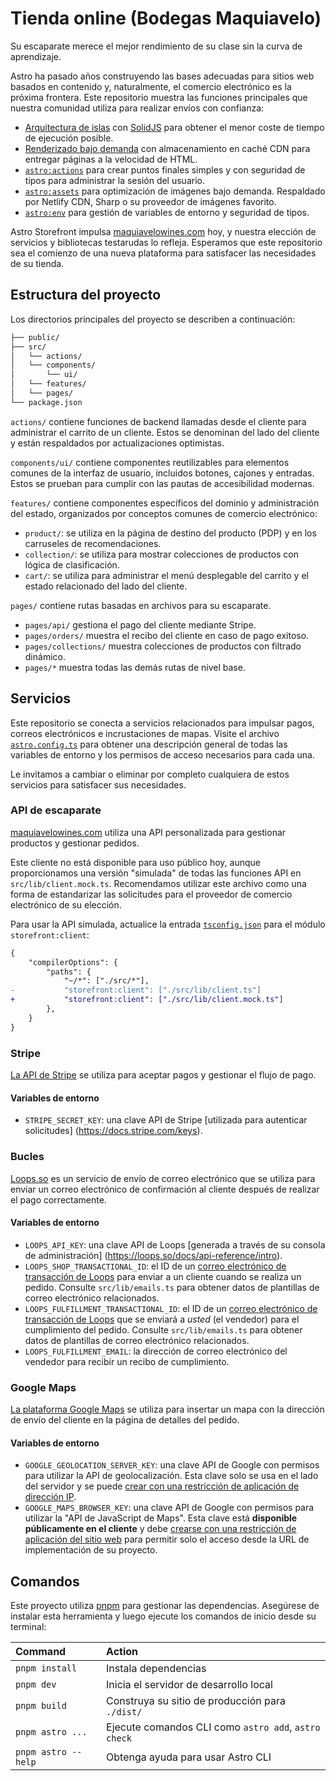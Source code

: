 # Tienda online (Bodegas Maquiavelo)

Su escaparate merece el mejor rendimiento de su clase sin la curva de aprendizaje.

Astro ha pasado años construyendo las bases adecuadas para sitios web basados ​​en contenido y, naturalmente, el comercio electrónico es la próxima frontera. Este repositorio muestra las funciones principales que nuestra comunidad utiliza para realizar envíos con confianza:

- [Arquitectura de islas](https://docs.astro.build/en/concepts/islands/) con [SolidJS](https://docs.astro.build/en/guides/integrations-guide/solid-js/) para obtener el menor coste de tiempo de ejecución posible.
- [Renderizado bajo demanda](https://docs.astro.build/en/guides/server-side-rendering/) con almacenamiento en caché CDN para entregar páginas a la velocidad de HTML.
- [`astro:actions`](https://docs.astro.build/en/guides/actions/) para crear puntos finales simples y con seguridad de tipos para administrar la sesión del usuario.
- [`astro:assets`](https://docs.astro.build/en/guides/images/#image--astroassets) para optimización de imágenes bajo demanda. Respaldado por Netlify CDN, Sharp o su proveedor de imágenes favorito.
- [`astro:env`](https://docs.astro.build/en/reference/configuration-reference/#experimentalenv) para gestión de variables de entorno y seguridad de tipos.

Astro Storefront impulsa [maquiavelowines.com](https://maquiavelowines.com) hoy, y nuestra elección de servicios y bibliotecas testarudas lo refleja. Esperamos que este repositorio sea el comienzo de una nueva plataforma para satisfacer las necesidades de su tienda.

## Estructura del proyecto

Los directorios principales del proyecto se describen a continuación:

```sh
├── public/
├── src/
│   └── actions/
│   └── components/
│       └── ui/
│   └── features/
│   └── pages/
└── package.json
```

`actions/` contiene funciones de backend llamadas desde el cliente para administrar el carrito de un cliente. Estos se denominan del lado del cliente y están respaldados por actualizaciones optimistas.

`components/ui/` contiene componentes reutilizables para elementos comunes de la interfaz de usuario, incluidos botones, cajones y entradas. Estos se prueban para cumplir con las pautas de accesibilidad modernas.

`features/` contiene componentes específicos del dominio y administración del estado, organizados por conceptos comunes de comercio electrónico:

- `product/`: se utiliza en la página de destino del producto (PDP) y en los carruseles de recomendaciones.
- `collection/`: se utiliza para mostrar colecciones de productos con lógica de clasificación.
- `cart/`: se utiliza para administrar el menú desplegable del carrito y el estado relacionado del lado del cliente.

`pages/` contiene rutas basadas en archivos para su escaparate.

- `pages/api/` gestiona el pago del cliente mediante Stripe.
- `pages/orders/` muestra el recibo del cliente en caso de pago exitoso.
- `pages/collections/` muestra colecciones de productos con filtrado dinámico.
- `pages/*` muestra todas las demás rutas de nivel base.

## Servicios

Este repositorio se conecta a servicios relacionados para impulsar pagos, correos electrónicos e incrustaciones de mapas. Visite el archivo [`astro.config.ts`](https://github.com/withastro/storefront/blob/main/astro.config.ts) para obtener una descripción general de todas las variables de entorno y los permisos de acceso necesarios para cada una.

Le invitamos a cambiar o eliminar por completo cualquiera de estos servicios para satisfacer sus necesidades.

### API de escaparate

[maquiavelowines.com](https://maquiavelowines.com) utiliza una API personalizada para gestionar productos y gestionar pedidos.

Este cliente no está disponible para uso público hoy, aunque proporcionamos una versión "simulada" de todas las funciones API en `src/lib/client.mock.ts`. Recomendamos utilizar este archivo como una forma de estandarizar las solicitudes para el proveedor de comercio electrónico de su elección.

Para usar la API simulada, actualice la entrada [`tsconfig.json`](https://github.com/withastro/storefront/blob/main/tsconfig.json) para el módulo `storefront:client`:

```diff
{
	"compilerOptions": {
		"paths": {
			"~/*": ["./src/*"],
-			"storefront:client": ["./src/lib/client.ts"]
+			"storefront:client": ["./src/lib/client.mock.ts"]
		},
	}
}
```

### Stripe

[La API de Stripe](https://docs.stripe.com/api) se utiliza para aceptar pagos y gestionar el flujo de pago.

#### Variables de entorno

- `STRIPE_SECRET_KEY`: una clave API de Stripe [utilizada para autenticar solicitudes] (https://docs.stripe.com/keys).

### Bucles

[Loops.so](https://loops.so/) es un servicio de envío de correo electrónico que se utiliza para enviar un correo electrónico de confirmación al cliente después de realizar el pago correctamente.

#### Variables de entorno

- `LOOPS_API_KEY`: una clave API de Loops [generada a través de su consola de administración] (https://loops.so/docs/api-reference/intro).
- `LOOPS_SHOP_TRANSACTIONAL_ID`: el ID de un [correo electrónico de transacción de Loops](https://loops.so/docs/transactional/guide) para enviar a un cliente cuando se realiza un pedido. Consulte `src/lib/emails.ts` para obtener datos de plantillas de correo electrónico relacionados.
- `LOOPS_FULFILLMENT_TRANSACTIONAL_ID`: el ID de un [correo electrónico de transacción de Loops](https://loops.so/docs/transactional/guide) que se enviará a _usted_ (el vendedor) para el cumplimiento del pedido. Consulte `src/lib/emails.ts` para obtener datos de plantillas de correo electrónico relacionados.
- `LOOPS_FULFILLMENT_EMAIL`: la dirección de correo electrónico del vendedor para recibir un recibo de cumplimiento.

### Google Maps

[La plataforma Google Maps](https://developers.google.com/maps) se utiliza para insertar un mapa con la dirección de envío del cliente en la página de detalles del pedido.

#### Variables de entorno

- `GOOGLE_GEOLOCATION_SERVER_KEY`: una clave API de Google con permisos para utilizar la API de geolocalización. Esta clave solo se usa en el lado del servidor y se puede [crear con una restricción de aplicación de dirección IP](https://developers.google.com/maps/api-security-best-practices#restricting-api-keys).
- `GOOGLE_MAPS_BROWSER_KEY`: una clave API de Google con permisos para utilizar la "API de JavaScript de Maps". Esta clave está **disponible públicamente en el cliente** y debe [crearse con una restricción de aplicación del sitio web](https://developers.google.com/maps/api-security-best-practices#restricting-api-keys) para permitir solo el acceso desde la URL de implementación de su proyecto.

## Comandos

Este proyecto utiliza [pnpm](https://pnpm.io/) para gestionar las dependencias. Asegúrese de instalar esta herramienta y luego ejecute los comandos de inicio desde su terminal:

| Command             | Action                                               |
| :------------------ | :--------------------------------------------------- |
| `pnpm install`      | Instala dependencias                                 |
| `pnpm dev`          | Inicia el servidor de desarrollo local               |
| `pnpm build`        | Construya su sitio de producción para `./dist/`      |
| `pnpm astro ...`    | Ejecute comandos CLI como `astro add`, `astro check` |
| `pnpm astro --help` | Obtenga ayuda para usar Astro CLI                    |
